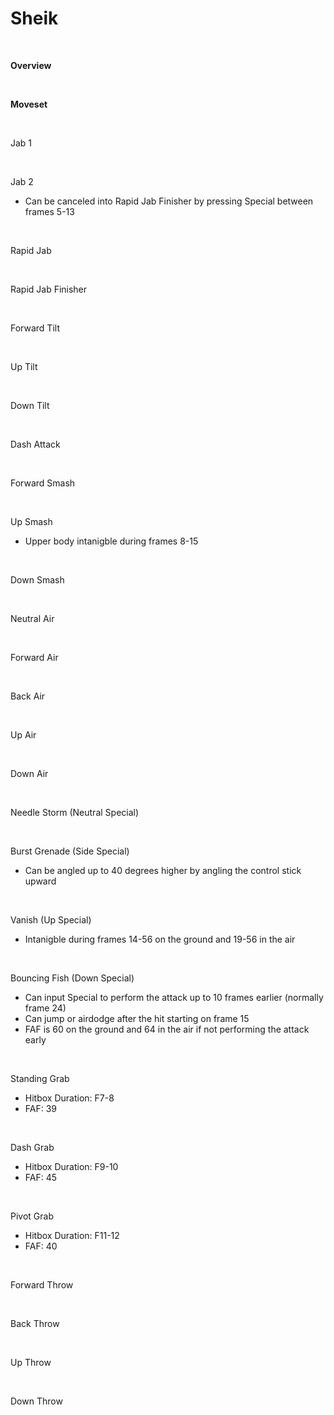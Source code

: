 # Sheik
<br>

<!DOCTYPE html>
<meta name="viewport" content="width=device-width; initial-scale=1.0;">
<link rel="stylesheet" type="text/css" href="../../style.css">

<p class="center"><b>Overview</b></p>
<p class="info"></p>
<br>

<p class="center"><b>Moveset</b></p>
<br>
<p>Jab 1</p><div class="charTable"></div>
<br>
<p>Jab 2</p>
<ul>
  <li>Can be canceled into Rapid Jab Finisher by pressing Special between frames 5-13</li>
</ul>
<div class="charTable"></div>
<br>
<p>Rapid Jab</p><div class="charTable"></div>
<br>
<p>Rapid Jab Finisher</p><div class="charTable"></div>
<br>
<p>Forward Tilt</p><div class="charTable"></div>
<br>
<p>Up Tilt</p><div class="charTable"></div>
<br>
<p>Down Tilt</p><div class="charTable"></div>
<br>
<p>Dash Attack</p><div class="charTable"></div>
<br>
<p>Forward Smash</p><div class="charTable"></div>
<br>
<p>Up Smash</p>
<ul>
  <li>Upper body intanigble during frames 8-15</li>
</ul>
<div class="charTable"></div>
<br>
<p>Down Smash</p><div class="charTable"></div>
<br>
<p>Neutral Air</p><div class="charTable"></div>
<br>
<p>Forward Air</p><div class="charTable"></div>
<br>
<p>Back Air</p><div class="charTable"></div>
<br>
<p>Up Air</p><div class="charTable"></div>
<br>
<p>Down Air</p><div class="charTable"></div>
<br>
<p>Needle Storm (Neutral Special)</p><div class="charTable"></div>
<br>
<p>Burst Grenade (Side Special)</p>
<ul>
  <li>Can be angled up to 40 degrees higher by angling the control stick upward</li>
</ul>
<div class="charTable"></div>
<br>
<p>Vanish (Up Special)</p>
<ul>
  <li>Intanigble during frames 14-56 on the ground and 19-56 in the air</li>
</ul>
<div class="charTable"></div>
<br>
<p>Bouncing Fish (Down Special)</p>
<ul>
  <li>Can input Special to perform the attack up to 10 frames earlier (normally frame 24)</li>
  <li>Can jump or airdodge after the hit starting on frame 15</li>
  <li>FAF is 60 on the ground and 64 in the air if not performing the attack early</li>
</ul>
<div class="charTable"></div>
<br>
<p>Standing Grab</p>
<ul>
  <li>Hitbox Duration: F7-8</li>
  <li>FAF: 39</li>
</ul>
<br>
<p>Dash Grab</p>
<ul>
  <li>Hitbox Duration: F9-10</li>
  <li>FAF: 45</li>
</ul>
<br>
<p>Pivot Grab</p>
<ul>
  <li>Hitbox Duration: F11-12</li>
  <li>FAF: 40</li>
</ul>
<br>
<p>Forward Throw</p><div class="charTable"></div>
<br>
<p>Back Throw</p><div class="charTable"></div>
<br>
<p>Up Throw</p><div class="charTable"></div>
<br>
<p>Down Throw</p><div class="charTable"></div>

<script src="https://ajax.googleapis.com/ajax/libs/jquery/3.6.3/jquery.min.js"></script>
<script src="../../js/arrow.js"></script>
<script type="text/javascript" src="../../js/dataparser.js"></script>
<script type="text/javascript">
  importFile("./data/data_sheik.json");
</script>